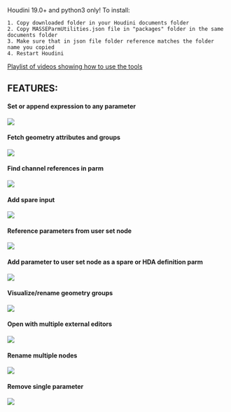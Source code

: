 Houdini 19.0+ and python3 only!
To install:

    1. Copy downloaded folder in your Houdini documents folder
    2. Copy MASSEParmUtilities.json file in "packages" folder in the same documents folder
    3. Make sure that in json file folder reference matches the folder name you copied
    4. Restart Houdini
[Playlist of videos showing how to use the tools](https://youtube.com/playlist?list=PLUBK6gGjWEeojLKIa3_HQVU8L4jUja_dy)

## FEATURES:

#### Set or append expression to any parameter
![](help/showcase/expr_paste.gif)

#### Fetch geometry attributes and groups

![](help/showcase/fetch_geo_attribs_groups.gif)

#### Find channel references in parm

![](help/showcase/create_ch.gif)

#### Add spare input

![](help/showcase/add_spare_input.gif)

#### Reference parameters from user set node

![](help/showcase/reference_parm_node_parm.gif)

#### Add parameter to user set node as a spare or HDA definition parm

![](help/showcase/add_parm_to_parm_node.gif)

#### Visualize/rename geometry groups

![](help/showcase/raname_groups.gif)

#### Open with multiple external editors

![](help/showcase/open_in_external.gif)

#### Rename multiple nodes

![](help/showcase/rename_multiple.gif)

#### Remove single parameter 

![](help/showcase/remove_parm.gif)
